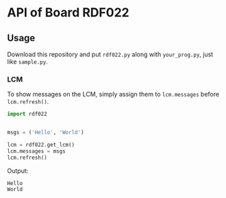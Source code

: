 # API of Board RDF022

## Usage

Download this repository and put `rdf022.py` along with `your_prog.py`, just like `sample.py`.

### LCM

To show messages on the LCM, simply assign them to `lcm.messages` before `lcm.refresh()`.

```py
import rdf022


msgs = ('Hello', 'World')

lcm = rdf022.get_lcm()
lcm.messages = msgs
lcm.refresh()
```

Output:

```text
Hello
World
```
